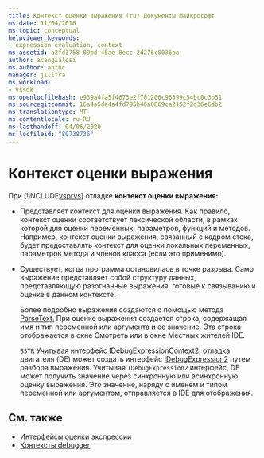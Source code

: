 ```yaml
---
title: Контекст оценки выражения (ru) Документы Майкрософт
ms.date: 11/04/2016
ms.topic: conceptual
helpviewer_keywords:
- expression evaluation, context
ms.assetid: a2fd3758-09bd-45ae-8ecc-2d276c0036ba
author: acangialosi
ms.author: anthc
manager: jillfra
ms.workload:
- vssdk
ms.openlocfilehash: e939a4fa5f4673e2f701206c96599c54bc0c3b51
ms.sourcegitcommit: 16a4a5da4a4fd795b46a0869ca2152f2d36e6db2
ms.translationtype: MT
ms.contentlocale: ru-RU
ms.lasthandoff: 04/06/2020
ms.locfileid: "80738736"
---
```

# <a name="expression-evaluation-context"></a>Контекст оценки выражения
При [!INCLUDE[vsprvs](../../code-quality/includes/vsprvs_md.md)] отладке **контекст оценки выражения:**

- Представляет контекст для оценки выражения. Как правило, контекст оценки соответствует лексической области, в рамках которой для оценки переменных, параметров, функций и методов. Например, контекст оценки выражения, связанный с кадром стека, будет предоставлять контекст для оценки локальных переменных, параметров метода и членов класса (если это применимо).

- Существует, когда программа остановилась в точке разрыва. Само выражение представляет собой структуру данных, представляющую разогнанные выражения, готовые к связыванию и оценке в данном контексте.

     Более подробно выражения создаются с помощью метода [ParseText.](../../extensibility/debugger/reference/idebugexpressioncontext2-parsetext.md) При оценке выражения создается строка, содержащая имя и тип переменной или аргумента и ее значение. Эта строка отображается в окне Смотреть или в окне Местных жителей IDE.

     `BSTR` Учитывая интерфейс [IDebugExpressionContext2,](../../extensibility/debugger/reference/idebugexpressioncontext2.md) отладка двигателя (DE) может создать интерфейс [IDebugExpression2](../../extensibility/debugger/reference/idebugexpression2.md) путем разбора выражения. Учитывая `IDebugExpression2` интерфейс, DE может получить значение через синхронную или асинхронную оценку выражения. Это значение, наряду с именем и типом переменной или аргументом, отправляется в IDE для отображения.

## <a name="see-also"></a>См. также
- [Интерфейсы оценки экспрессии](../../extensibility/debugger/reference/expression-evaluation-interfaces.md)
- [Контексты debugger](../../extensibility/debugger/debugger-contexts.md)
